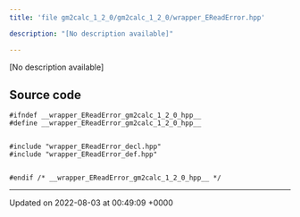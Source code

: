 ```yaml
---
title: 'file gm2calc_1_2_0/gm2calc_1_2_0/wrapper_EReadError.hpp'

description: "[No description available]"

---
```







[No description available]




## Source code

```
#ifndef __wrapper_EReadError_gm2calc_1_2_0_hpp__
#define __wrapper_EReadError_gm2calc_1_2_0_hpp__


#include "wrapper_EReadError_decl.hpp"
#include "wrapper_EReadError_def.hpp"


#endif /* __wrapper_EReadError_gm2calc_1_2_0_hpp__ */
```


-------------------------------

Updated on 2022-08-03 at 00:49:09 +0000
